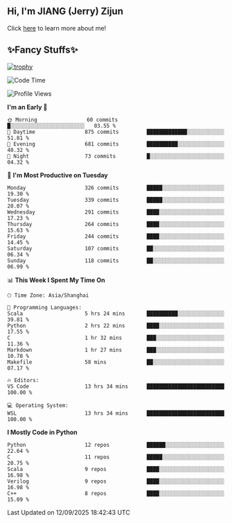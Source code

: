 ## Hi, I'm JIANG (Jerry) Zijun

Click [here](https://jzjerry.github.io/about/) to learn more about me!

## ✨Fancy Stuffs✨
[![trophy](https://github-profile-trophy.vercel.app/?username=jzjerry&theme=onedark)](https://github.com/ryo-ma/github-profile-trophy)
<!--START_SECTION:waka-->
![Code Time](http://img.shields.io/badge/Code%20Time-1%2C513%20hrs%2019%20mins-blue)

![Profile Views](http://img.shields.io/badge/Profile%20Views-0-blue)

**I'm an Early 🐤** 

```text
🌞 Morning                60 commits          █░░░░░░░░░░░░░░░░░░░░░░░░   03.55 % 
🌆 Daytime                875 commits         █████████████░░░░░░░░░░░░   51.81 % 
🌃 Evening                681 commits         ██████████░░░░░░░░░░░░░░░   40.32 % 
🌙 Night                  73 commits          █░░░░░░░░░░░░░░░░░░░░░░░░   04.32 % 
```
📅 **I'm Most Productive on Tuesday** 

```text
Monday                   326 commits         █████░░░░░░░░░░░░░░░░░░░░   19.30 % 
Tuesday                  339 commits         █████░░░░░░░░░░░░░░░░░░░░   20.07 % 
Wednesday                291 commits         ████░░░░░░░░░░░░░░░░░░░░░   17.23 % 
Thursday                 264 commits         ████░░░░░░░░░░░░░░░░░░░░░   15.63 % 
Friday                   244 commits         ████░░░░░░░░░░░░░░░░░░░░░   14.45 % 
Saturday                 107 commits         ██░░░░░░░░░░░░░░░░░░░░░░░   06.34 % 
Sunday                   118 commits         ██░░░░░░░░░░░░░░░░░░░░░░░   06.99 % 
```


📊 **This Week I Spent My Time On** 

```text
🕑︎ Time Zone: Asia/Shanghai

💬 Programming Languages: 
Scala                    5 hrs 24 mins       ██████████░░░░░░░░░░░░░░░   39.81 % 
Python                   2 hrs 22 mins       ████░░░░░░░░░░░░░░░░░░░░░   17.55 % 
C                        1 hr 32 mins        ███░░░░░░░░░░░░░░░░░░░░░░   11.36 % 
Markdown                 1 hr 27 mins        ███░░░░░░░░░░░░░░░░░░░░░░   10.78 % 
Makefile                 58 mins             ██░░░░░░░░░░░░░░░░░░░░░░░   07.17 % 

🔥 Editors: 
VS Code                  13 hrs 34 mins      █████████████████████████   100.00 % 

💻 Operating System: 
WSL                      13 hrs 34 mins      █████████████████████████   100.00 % 
```

**I Mostly Code in Python** 

```text
Python                   12 repos            ██████░░░░░░░░░░░░░░░░░░░   22.64 % 
C                        11 repos            █████░░░░░░░░░░░░░░░░░░░░   20.75 % 
Scala                    9 repos             ████░░░░░░░░░░░░░░░░░░░░░   16.98 % 
Verilog                  9 repos             ████░░░░░░░░░░░░░░░░░░░░░   16.98 % 
C++                      8 repos             ████░░░░░░░░░░░░░░░░░░░░░   15.09 % 
```




 Last Updated on 12/09/2025 18:42:43 UTC
<!--END_SECTION:waka-->
